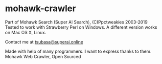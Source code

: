 # mohawk-crawler
Part of Mohawk Search (Super AI Search),
(C)Ppctweakies 2003-2019 
Tested to work with Strawberry Perl on Windows. A different version works on Mac OS X, Linux. 

Contact me at tsubasa@superai.online

Made with help of many programmers. I want to express thanks to them.
Mohawk Web Crawler, Open Sourced
